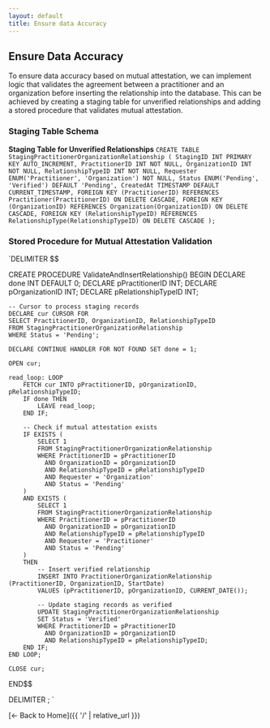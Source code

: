 ```yaml
---
layout: default
title: Ensure data Accuracy
---
```



## Ensure Data Accuracy
To ensure data accuracy based on mutual attestation, we can implement logic that validates the agreement between a practitioner and an organization before inserting the relationship into the database. This can be achieved by creating a staging table for unverified relationships and adding a stored procedure that validates mutual attestation.

### Staging Table Schema
**Staging Table for Unverified Relationships**
`CREATE TABLE StagingPractitionerOrganizationRelationship (
    StagingID INT PRIMARY KEY AUTO_INCREMENT,
    PractitionerID INT NOT NULL,
    OrganizationID INT NOT NULL,
    RelationshipTypeID INT NOT NULL,
    Requester ENUM('Practitioner', 'Organization') NOT NULL,
    Status ENUM('Pending', 'Verified') DEFAULT 'Pending',
    CreatedAt TIMESTAMP DEFAULT CURRENT_TIMESTAMP,
    FOREIGN KEY (PractitionerID) REFERENCES Practitioner(PractitionerID) ON DELETE CASCADE,
    FOREIGN KEY (OrganizationID) REFERENCES Organization(OrganizationID) ON DELETE CASCADE,
    FOREIGN KEY (RelationshipTypeID) REFERENCES RelationshipType(RelationshipTypeID) ON DELETE CASCADE
);
`
### Stored Procedure for Mutual Attestation Validation
`DELIMITER $$

CREATE PROCEDURE ValidateAndInsertRelationship()
BEGIN
    DECLARE done INT DEFAULT 0;
    DECLARE pPractitionerID INT;
    DECLARE pOrganizationID INT;
    DECLARE pRelationshipTypeID INT;

    -- Cursor to process staging records
    DECLARE cur CURSOR FOR 
    SELECT PractitionerID, OrganizationID, RelationshipTypeID 
    FROM StagingPractitionerOrganizationRelationship 
    WHERE Status = 'Pending';

    DECLARE CONTINUE HANDLER FOR NOT FOUND SET done = 1;

    OPEN cur;

    read_loop: LOOP
        FETCH cur INTO pPractitionerID, pOrganizationID, pRelationshipTypeID;
        IF done THEN
            LEAVE read_loop;
        END IF;

        -- Check if mutual attestation exists
        IF EXISTS (
            SELECT 1
            FROM StagingPractitionerOrganizationRelationship 
            WHERE PractitionerID = pPractitionerID 
              AND OrganizationID = pOrganizationID 
              AND RelationshipTypeID = pRelationshipTypeID 
              AND Requester = 'Organization' 
              AND Status = 'Pending'
        )
        AND EXISTS (
            SELECT 1
            FROM StagingPractitionerOrganizationRelationship 
            WHERE PractitionerID = pPractitionerID 
              AND OrganizationID = pOrganizationID 
              AND RelationshipTypeID = pRelationshipTypeID 
              AND Requester = 'Practitioner' 
              AND Status = 'Pending'
        )
        THEN
            -- Insert verified relationship
            INSERT INTO PractitionerOrganizationRelationship (PractitionerID, OrganizationID, StartDate)
            VALUES (pPractitionerID, pOrganizationID, CURRENT_DATE());

            -- Update staging records as verified
            UPDATE StagingPractitionerOrganizationRelationship
            SET Status = 'Verified'
            WHERE PractitionerID = pPractitionerID 
              AND OrganizationID = pOrganizationID 
              AND RelationshipTypeID = pRelationshipTypeID;
        END IF;
    END LOOP;

    CLOSE cur;
END$$

DELIMITER ;
`



[← Back to Home]({{ '/' | relative_url }})
